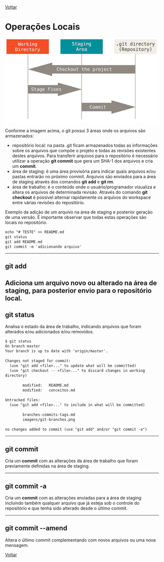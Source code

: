[Voltar](README.md)

# Operações Locais

![Operações Locais](/imagens/git-areas.png)

Conforme a imagem acima, o git possui 3 áreas onde os arquivos são armazenados:
 * repositório local: na pasta .git ficam armazenados todas as informações sobre os arquivos que compõe o projeto e todas as revisões existentes destes arquivos. Para transferir arquivos para o repositório é necessário utilizar a operação **git commit** que gera um SHA-1 dos arquivos e cria um **commit**.
 * área de staging: é uma área provisória para indicar quais arquivos e/ou pastas entrarão no próximo commit. Arquivos são enviados para a área de staging através dos comandos **git add** e **git rm**.
 * área de trabalho: é o conteúdo onde o usuário/programador visualiza e altera os arquivos de determinada revisão. Através do comando **git checkout** é possível alternar rapidamente os arquivos do workspace entre várias revisões do repositório. 
 
Exemplo da adição de um arquivo na área de staging e posterior geração de uma versão. 
É importante observar que todas estas operações são locais no repositório.

```
echo "# TESTE" >> README.md
git status
git add README.md
git commit -m 'adicionando arquivo'
```
----

## git add

Adiciona um arquivo novo ou alterado na área de staging, para posterior envio para o repositório local.
----

## git status

Analisa o estado da área de trabalho, indicando arquivos que foram alterados e/ou adicionados e/ou removidos.

```
$ git status
On branch master
Your branch is up to date with 'origin/master'.

Changes not staged for commit:
  (use "git add <file>..." to update what will be committed)
  (use "git checkout -- <file>..." to discard changes in working directory)

        modified:   README.md
        modified:   conceitos.md

Untracked files:
  (use "git add <file>..." to include in what will be committed)

        branches-commits-tags.md
        imagens/git-branches.png

no changes added to commit (use "git add" and/or "git commit -a")
```
----

## git commit

Cria um **commit** com as alterações da área de trabalho que foram previamente definidas na área de staging.

----

## git commit -a

Cria um **commit** com as alterações enviadas para a área de staging incluindo também qualquer arquivo que já esteja sob o controle do repositório e que tenha sido alterado desde o último commit.

----

## git commit --amend

Altera o último commit complementando com novos arquivos ou uma nova mensagem.

[Voltar](README.md)